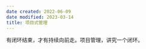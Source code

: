 ```yaml
---
date created: 2022-06-09
date modified: 2023-03-14
title: 项目式管理
---
```


有闭环结束，才有持续向前走。项目管理，讲究一个闭环。
